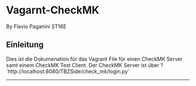 # Vagarnt-CheckMK
By Flavio Paganini ST16E
## Einleitung
Dies ist die Dokumenation für das Vagrant File für einen CheckMK Server samt einem CheckMK Test Client. Der CheckMK Server ist über ? ´http://localhost:8080/TBZSide/check_mk/login.py´
___
